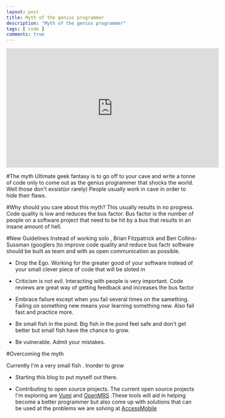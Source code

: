 ```yaml
---
layout: post
title: Myth of the genius programmer
description: "Myth of the genius programmer"
tags: [ code ]
comments: true
---
```

<iframe width="560" height="315" src="https://www.youtube.com/watch?v=0SARbwvhupQ" frameborder="0" allowfullscreen> </iframe>

#The myth
Ultimate geek fantasy is to go off to your cave and write a tonne of code only to come out as the genius programmer that shocks the world. Well those don't exsist(or rarely) People usually work in cave in order to hide their flaws.

#Why should you care about this myth?
This usually results in no progress. Code quality is low and reduces the bus factor. Bus factor is the number of people on a software project that need to be hit by a bus that results in an insane amount of hell.

#New Guidelines
Instead of working solo ,  Brian Fitzpatrick and Ben Collins-Sussman (googlers )to improve code quality and reduce bus factr software should be built as team and with as open communication as possible.

* Drop the Ego. Working for the greater good of your software instead of your small clever piece of code that will be sloted in

* Criticism is not evil. Interacting with people is very important. Code reviews are great way of getting feedback and increases the bus factor

* Embrace failure except when you fail several times on the samething. Failing on something new means your learning something new. Also fail fast and practice more.

* Be small fish in the pond. Big fish in the pond feel safe and don't get better but small fish have the chance to grow.

* Be vulnerable. Admit your mistakes.

#Overcoming the myth

Currently I'm a very small fish . Inorder to grow 

* Starting this blog to put myself out there.

* Contributing to open source projects. The current open source projects I'm exploring are [Vumi](https://github.com/praekelt/vumi) and [OpenMRS](https://github.com/openmrs/openmrs-core) .These tools will aid in helping become a better programmer but also come up with solutions that can be used at the problems we are solving at [AccessMobile]()





